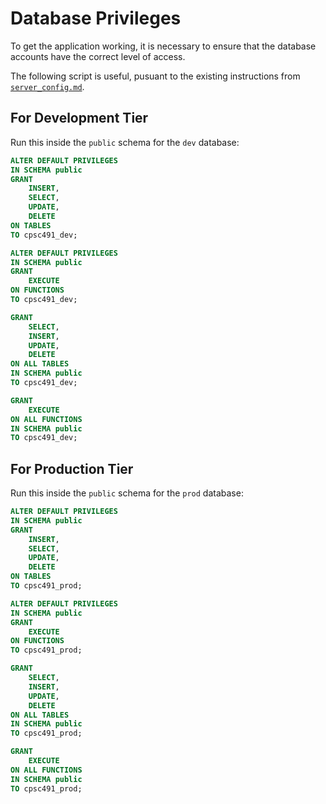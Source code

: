 # Database Privileges

To get the application working, it is necessary to ensure that the database
accounts have the correct level of access.

The following script is useful, pusuant to the existing instructions from
[`server_config.md`](server_config.md).

## For Development Tier

Run this inside the `public` schema for the `dev` database:

```sql
ALTER DEFAULT PRIVILEGES
IN SCHEMA public
GRANT
    INSERT,
    SELECT,
    UPDATE,
    DELETE
ON TABLES
TO cpsc491_dev;

ALTER DEFAULT PRIVILEGES
IN SCHEMA public
GRANT
    EXECUTE
ON FUNCTIONS
TO cpsc491_dev;

GRANT
    SELECT,
    INSERT,
    UPDATE,
    DELETE
ON ALL TABLES
IN SCHEMA public
TO cpsc491_dev;

GRANT
    EXECUTE
ON ALL FUNCTIONS
IN SCHEMA public
TO cpsc491_dev;
```

## For Production Tier

Run this inside the `public` schema for the `prod` database:

```sql
ALTER DEFAULT PRIVILEGES
IN SCHEMA public
GRANT
    INSERT,
    SELECT,
    UPDATE,
    DELETE
ON TABLES
TO cpsc491_prod;

ALTER DEFAULT PRIVILEGES
IN SCHEMA public
GRANT
    EXECUTE
ON FUNCTIONS
TO cpsc491_prod;

GRANT
    SELECT,
    INSERT,
    UPDATE,
    DELETE
ON ALL TABLES
IN SCHEMA public
TO cpsc491_prod;

GRANT
    EXECUTE
ON ALL FUNCTIONS
IN SCHEMA public
TO cpsc491_prod;
```
